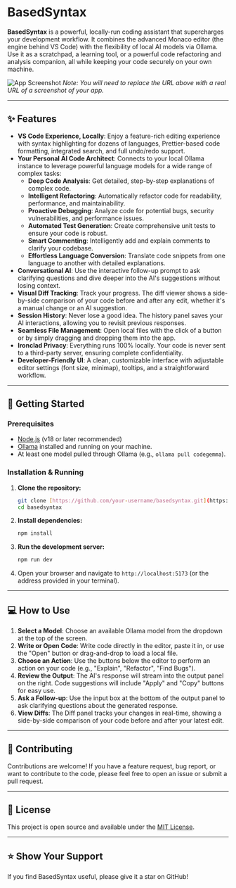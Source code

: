 # BasedSyntax

**BasedSyntax** is a powerful, locally-run coding assistant that supercharges your development workflow. It combines the advanced Monaco editor (the engine behind VS Code) with the flexibility of local AI models via Ollama. Use it as a scratchpad, a learning tool, or a powerful code refactoring and analysis companion, all while keeping your code securely on your own machine.

![App Screenshot](https://i.imgur.com/your-screenshot-url.png) 
*Note: You will need to replace the URL above with a real URL of a screenshot of your app.*

---

## ✨ Features

* **VS Code Experience, Locally**: Enjoy a feature-rich editing experience with syntax highlighting for dozens of languages, Prettier-based code formatting, integrated search, and full undo/redo support.
* **Your Personal AI Code Architect**: Connects to your local Ollama instance to leverage powerful language models for a wide range of complex tasks:
    * **Deep Code Analysis**: Get detailed, step-by-step explanations of complex code.
    * **Intelligent Refactoring**: Automatically refactor code for readability, performance, and maintainability.
    * **Proactive Debugging**: Analyze code for potential bugs, security vulnerabilities, and performance issues.
    * **Automated Test Generation**: Create comprehensive unit tests to ensure your code is robust.
    * **Smart Commenting**: Intelligently add and explain comments to clarify your codebase.
    * **Effortless Language Conversion**: Translate code snippets from one language to another with detailed explanations.
* **Conversational AI**: Use the interactive follow-up prompt to ask clarifying questions and dive deeper into the AI's suggestions without losing context.
* **Visual Diff Tracking**: Track your progress. The diff viewer shows a side-by-side comparison of your code before and after any edit, whether it's a manual change or an AI suggestion.
* **Session History**: Never lose a good idea. The history panel saves your AI interactions, allowing you to revisit previous responses.
* **Seamless File Management**: Open local files with the click of a button or by simply dragging and dropping them into the app.
* **Ironclad Privacy**: Everything runs 100% locally. Your code is never sent to a third-party server, ensuring complete confidentiality.
* **Developer-Friendly UI**: A clean, customizable interface with adjustable editor settings (font size, minimap), tooltips, and a straightforward workflow.

---

## 🚀 Getting Started

### Prerequisites

* [Node.js](https://nodejs.org/) (v18 or later recommended)
* [Ollama](https://ollama.com/) installed and running on your machine.
* At least one model pulled through Ollama (e.g., `ollama pull codegemma`).

### Installation & Running

1.  **Clone the repository:**
    ```bash
    git clone [https://github.com/your-username/basedsyntax.git](https://github.com/your-username/basedsyntax.git)
    cd basedsyntax
    ```

2.  **Install dependencies:**
    ```bash
    npm install
    ```

3.  **Run the development server:**
    ```bash
    npm run dev
    ```

4.  Open your browser and navigate to `http://localhost:5173` (or the address provided in your terminal).

---

## 💻 How to Use

1.  **Select a Model**: Choose an available Ollama model from the dropdown at the top of the screen.
2.  **Write or Open Code**: Write code directly in the editor, paste it in, or use the "Open" button or drag-and-drop to load a local file.
3.  **Choose an Action**: Use the buttons below the editor to perform an action on your code (e.g., "Explain", "Refactor", "Find Bugs").
4.  **Review the Output**: The AI's response will stream into the output panel on the right. Code suggestions will include "Apply" and "Copy" buttons for easy use.
5.  **Ask a Follow-up**: Use the input box at the bottom of the output panel to ask clarifying questions about the generated response.
6.  **View Diffs**: The Diff panel tracks your changes in real-time, showing a side-by-side comparison of your code before and after your latest edit.

---

## 🤝 Contributing

Contributions are welcome! If you have a feature request, bug report, or want to contribute to the code, please feel free to open an issue or submit a pull request.

---

## 📜 License

This project is open source and available under the [MIT License](LICENSE).

---

## ⭐ Show Your Support

If you find BasedSyntax useful, please give it a star on GitHub!
